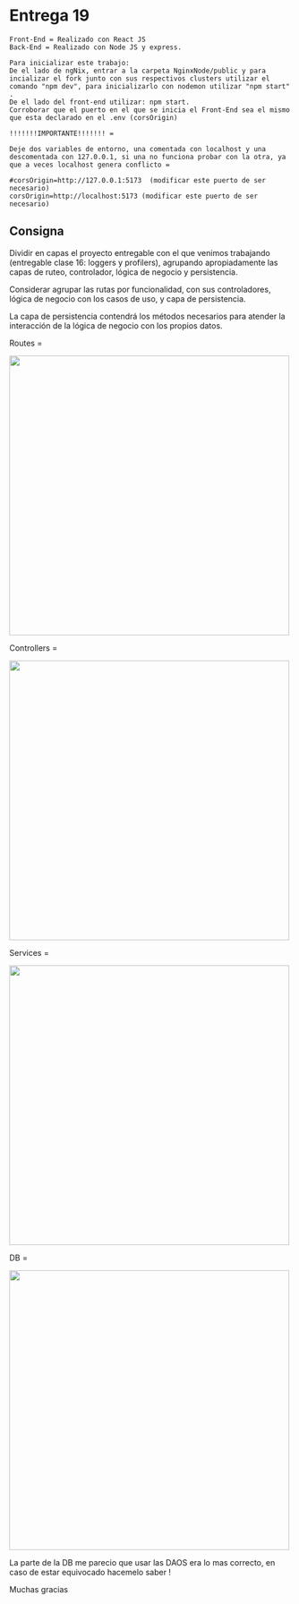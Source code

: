 # Entrega 19

```
Front-End = Realizado con React JS
Back-End = Realizado con Node JS y express.

Para inicializar este trabajo:
De el lado de ngNix, entrar a la carpeta NginxNode/public y para incializar el fork junto con sus respectivos clusters utilizar el comando "npm dev", para inicializarlo con nodemon utilizar "npm start" .
De el lado del front-end utilizar: npm start.
Corroborar que el puerto en el que se inicia el Front-End sea el mismo que esta declarado en el .env (corsOrigin)

!!!!!!!IMPORTANTE!!!!!!! = 

Deje dos variables de entorno, una comentada con localhost y una descomentada con 127.0.0.1, si una no funciona probar con la otra, ya que a veces localhost genera conflicto =

#corsOrigin=http://127.0.0.1:5173  (modificar este puerto de ser necesario)
corsOrigin=http://localhost:5173 (modificar este puerto de ser necesario)
```

## Consigna 

Dividir en capas el proyecto entregable con el que venimos trabajando (entregable clase 16: loggers y profilers), agrupando apropiadamente las capas de ruteo, controlador, lógica de negocio y persistencia.

Considerar agrupar las rutas por funcionalidad, con sus controladores, lógica de negocio con los casos de uso, y capa de persistencia.

La capa de persistencia contendrá los métodos necesarios para atender la interacción de la lógica de negocio con los propios datos.

Routes =  

<img src="https://res.cloudinary.com/dwz16rstr/image/upload/v1677794834/Routes_qjltit.png" width="500">

Controllers = 

<img src="https://res.cloudinary.com/dwz16rstr/image/upload/v1677794834/Controllers_ctwjop.png" width="500">

Services = 

<img src="https://res.cloudinary.com/dwz16rstr/image/upload/v1677794834/Services_gbpvor.png" width="500">

DB = 

<img src="https://res.cloudinary.com/dwz16rstr/image/upload/v1677794834/db_nuer8u.png" width="500">


La parte de la DB me parecio que usar las DAOS era lo mas correcto, en caso de estar equivocado hacemelo saber !

Muchas gracias

